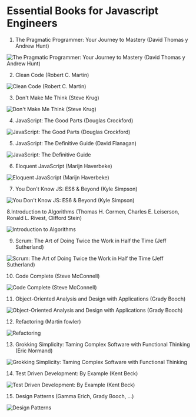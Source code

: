 # Essential Books for Javascript Engineers


1. The Pragmatic Programmer: Your Journey to Mastery (David Thomas y Andrew Hunt)

![The Pragmatic Programmer: Your Journey to Mastery (David Thomas y Andrew Hunt)](https://i.gr-assets.com/images/S/compressed.photo.goodreads.com/books/1401432508l/4099.jpg)

2. Clean Code (Robert C. Martin)

![Clean Code (Robert C. Martin)](https://i.gr-assets.com/images/S/compressed.photo.goodreads.com/books/1436202607l/3735293._SX318_.jpg)

3. Don't Make Me Think (Steve Krug)

![Don't Make Me Think (Steve Krug)](https://m.media-amazon.com/images/I/51WS36aA2BL._SX387_BO1,204,203,200_.jpg)

4. JavaScript: The Good Parts (Douglas Crockford)

![JavaScript: The Good Parts (Douglas Crockford)](https://m.media-amazon.com/images/I/81kqrwS1nNL._AC_UY327_FMwebp_QL65_.jpg)

5. JavaScript: The Definitive Guide (David Flanagan)

![JavaScript: The Definitive Guide](https://m.media-amazon.com/images/I/510JjoNTdOL._SX379_BO1,204,203,200_.jpg)

6. Eloquent JavaScript (Marijn Haverbeke)

![Eloquent JavaScript (Marijn Haverbeke)](https://eloquentjavascript.net/img/cover.jpg)

7. You Don't Know JS: ES6 & Beyond (Kyle Simpson)

![You Don't Know JS: ES6 & Beyond (Kyle Simpson)](https://m.media-amazon.com/images/I/410+tmN-P+L._SX331_BO1,204,203,200_.jpg)

8.Introduction to Algorithms (Thomas H. Cormen, Charles E. Leiserson, Ronald L. Rivest, Clifford Stein)

![Introduction to Algorithms](https://m.media-amazon.com/images/I/41VndKVtiXL._SX198_BO1,204,203,200_QL40_ML2_.jpg)

9. Scrum: The Art of Doing Twice the Work in Half the Time (Jeff Sutherland)

![Scrum: The Art of Doing Twice the Work in Half the Time (Jeff Sutherland)](https://m.media-amazon.com/images/I/41EnYFbrDdL._SX324_BO1,204,203,200_.jpg)

10. Code Complete (Steve McConnell)

![Code Complete (Steve McConnell)](https://m.media-amazon.com/images/I/51FUYfErOXL._SX408_BO1,204,203,200_.jpg)

11. Object-Oriented Analysis and Design with Applications (Grady Booch)

![Object-Oriented Analysis and Design with Applications (Grady Booch)](https://m.media-amazon.com/images/I/51l8wcgd-RL._SX398_BO1,204,203,200_.jpg)

12. Refactoring (Martin fowler)

![Refactoring](https://pictures.abebooks.com/isbn/9780201485677-es.jpg)

13. Grokking Simplicity: Taming Complex Software with Functional Thinking (Eric Normand)

![Grokking Simplicity: Taming Complex Software with Functional Thinking](https://m.media-amazon.com/images/I/61Xv2kgSMnS._SX397_BO1,204,203,200_.jpg)

14. Test Driven Development: By Example (Kent Beck)

![Test Driven Development: By Example (Kent Beck)](https://m.media-amazon.com/images/I/51GGLEZlGqL._SX515_BO1,204,203,200_.jpg)

15. Design Patterns (Gamma Erich, Grady Booch, ...)

![Design Patterns](https://m.media-amazon.com/images/I/51kuc0iWoKL.jpg)
